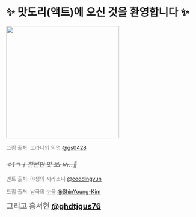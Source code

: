 # ✨ 맛도리(액트)에 오신 것을 환영합니다 ✨

<img src='https://media.discordapp.net/attachments/1195013861758205982/1225066686277746769/-_2024_4_3_21.18.jpg?ex=661fc742&is=660d5242&hm=a197ed8873de0c0dc8be48b46e29e373a8401da3a96540ef57f8c6a9011dc40c&=&format=webp&width=1106&height=1106' style="width: 300px; height: auto">

<span style="color: gray">그림 출처: 고라니의 익명 <a href="https://github.com/gs0428">@gs0428</a></span>

### <span style="color: gray; font-style: italic">~~ㅇ1ㄱㅓ 한번만 맛 보rㅂr..🤤~~</span>
<span style="color: gray">멘트 출처: 야생의 시라소니 <a href="https://github.com/coddingyun">@coddingyun</a></span>

<span style="color: gray">드립 출처: 남극의 눈물 <a href="https://github.com/ShinYoung-Kim">@ShinYoung-Kim</a></span>

<span style="color: gray; font-size: 20px; font-weight: bold">그리고 홍서현 <a href="https://github.com/ghdtjgus76">@ghdtjgus76</a></span>
